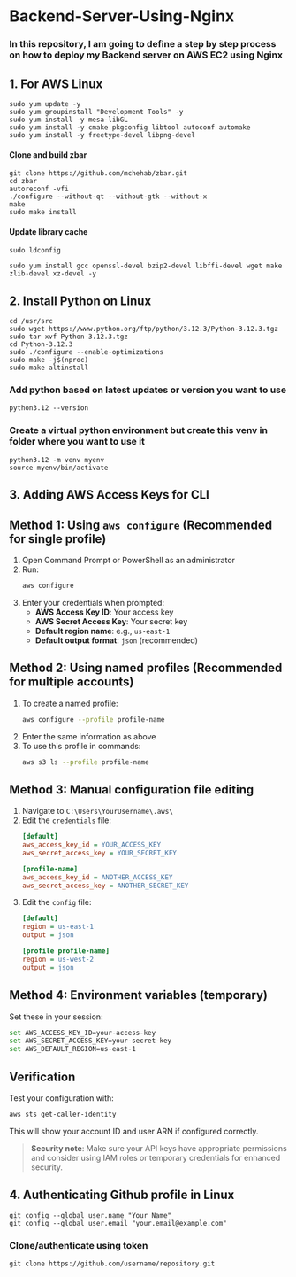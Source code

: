# Backend-Server-Using-Nginx

### In this repository, I am going to define a step by step process on how to deploy my Backend server on AWS EC2 using Nginx

## 1. For AWS Linux

`sudo yum update -y` <br/>
`sudo yum groupinstall "Development Tools" -y`<br/>
`sudo yum install -y mesa-libGL` <br/>
`sudo yum install -y cmake pkgconfig libtool autoconf automake` <br/>
`sudo yum install -y freetype-devel libpng-devel` <br/>

#### Clone and build zbar
`git clone https://github.com/mchehab/zbar.git`<br/>
`cd zbar`<br/>
`autoreconf -vfi`<br/>
`./configure --without-qt --without-gtk --without-x`<br/>
`make`<br/>
`sudo make install`<br/>

#### Update library cache
`sudo ldconfig`<br/>

`sudo yum install gcc openssl-devel bzip2-devel libffi-devel wget make zlib-devel xz-devel -y`<br/>

## 2. Install Python on Linux

`cd /usr/src`<br/>
`sudo wget https://www.python.org/ftp/python/3.12.3/Python-3.12.3.tgz`<br/>
`sudo tar xvf Python-3.12.3.tgz`<br/>
`cd Python-3.12.3`<br/>
`sudo ./configure --enable-optimizations`<br/>
`sudo make -j$(nproc)`<br/>
`sudo make altinstall`<br/>

### Add python based on latest updates or version you want to use

`python3.12 --version`<br/>

### Create a virtual python environment but create this venv in folder where you want to use it

`python3.12 -m venv myenv`<br/>
`source myenv/bin/activate`<br/>


## 3. Adding AWS Access Keys for CLI

## Method 1: Using `aws configure` (Recommended for single profile)

1. Open Command Prompt or PowerShell as an administrator
2. Run:
   ```bash
   aws configure
   ```
3. Enter your credentials when prompted:
   - **AWS Access Key ID**: Your access key
   - **AWS Secret Access Key**: Your secret key
   - **Default region name**: e.g., `us-east-1`
   - **Default output format**: `json` (recommended)

## Method 2: Using named profiles (Recommended for multiple accounts)

1. To create a named profile:
   ```bash
   aws configure --profile profile-name
   ```
2. Enter the same information as above
3. To use this profile in commands:
   ```bash
   aws s3 ls --profile profile-name
   ```

## Method 3: Manual configuration file editing

1. Navigate to `C:\Users\YourUsername\.aws\`
2. Edit the `credentials` file:
   ```ini
   [default]
   aws_access_key_id = YOUR_ACCESS_KEY
   aws_secret_access_key = YOUR_SECRET_KEY

   [profile-name]
   aws_access_key_id = ANOTHER_ACCESS_KEY
   aws_secret_access_key = ANOTHER_SECRET_KEY
   ```
3. Edit the `config` file:
   ```ini
   [default]
   region = us-east-1
   output = json

   [profile profile-name]
   region = us-west-2
   output = json
   ```

## Method 4: Environment variables (temporary)

Set these in your session:
```bash
set AWS_ACCESS_KEY_ID=your-access-key
set AWS_SECRET_ACCESS_KEY=your-secret-key
set AWS_DEFAULT_REGION=us-east-1
```

## Verification

Test your configuration with:
```bash
aws sts get-caller-identity
```

This will show your account ID and user ARN if configured correctly.

> **Security note**: Make sure your API keys have appropriate permissions and consider using IAM roles or temporary credentials for enhanced security.


## 4. Authenticating Github profile in Linux

`git config --global user.name "Your Name"` <br/>
`git config --global user.email "your.email@example.com"` <br/>

### Clone/authenticate using token

`git clone https://github.com/username/repository.git`


